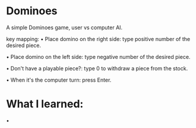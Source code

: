 # Dominoes
A simple Dominoes game, user vs computer AI.

key mapping:
• Place domino on the right side: type positive number of the desired piece.

• Place domino on the left side: type negative number of the desired piece.

• Don't have a playable piece?: type 0 to withdraw a piece from the stock.

• When it's the computer turn: press Enter.

# What I learned:
•
